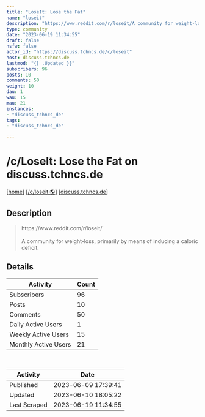 ```yaml
---
title: "LoseIt: Lose the Fat" 
name: "loseit"
description: "https://www.reddit.com/r/loseit/A community for weight-loss, primarily by means of inducing a caloric deficit."
type: community
date: "2023-06-19 11:34:55"
draft: false
nsfw: false
actor_id: "https://discuss.tchncs.de/c/loseit"
host: discuss.tchncs.de
lastmod: "{[ .Updated }}"
subscribers: 96
posts: 10
comments: 50
weight: 10
dau: 1
wau: 15
mau: 21
instances:
- "discuss_tchncs_de"
tags: 
- "discuss_tchncs_de"

---
```


# /c/LoseIt: Lose the Fat on discuss.tchncs.de

[[home](/)]
[[/c/loseit 🌎](https://discuss.tchncs.de/c/loseit)]
[[discuss.tchncs.de](/instances/discuss_tchncs_de)]


## Description 

<blockquote class="description">
https://www.reddit.com/r/loseit/<br><br>A community for weight-loss, primarily by means of inducing a caloric deficit.
</blockquote>


## Details

| Activity | Count  |
|----------------------|---|
| Subscribers          | 96 |
| Posts                | 10  |
| Comments             | 50  |
| Daily Active Users   | 1  |
| Weekly Active Users  | 15  |
| Monthly Active Users | 21  |

<br>

| Activity | Date |
|----------------------|---|
| Published            | 2023-06-09 17:39:41 |
| Updated              | 2023-06-10 18:05:22 |
| Last Scraped         | 2023-06-19 11:34:55 |
